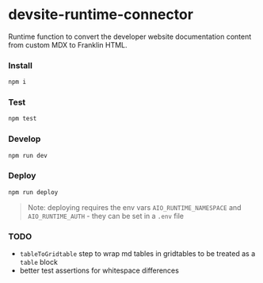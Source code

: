 # devsite-runtime-connector
Runtime function to convert the developer website documentation content from custom MDX to Franklin HTML.

### Install
```sh
npm i
```

### Test
```sh
npm test
```

### Develop
```sh
npm run dev
```

### Deploy
```sh
npm run deploy
```

> Note: deploying requires the env vars `AIO_RUNTIME_NAMESPACE` and `AIO_RUNTIME_AUTH` - they can be set in a `.env` file


### TODO
- `tableToGridtable` step to wrap md tables in gridtables to be treated as a `table` block
- better test assertions for whitespace differences